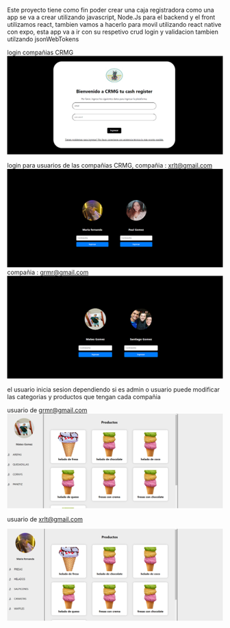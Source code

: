 Este proyecto tiene como fin poder crear una caja registradora como una app se va a crear utilizando javascript, Node.Js para el backend y el front utilizamos react, tambien vamos a hacerlo para movil utilizando react native con expo, esta app va a ir con su respetivo crud login y validacion tambien utilzando jsonWebTokens


login compañias CRMG
![alt text](image.png)

login para usuarios de las compañias CRMG,
compañia : xrlt@gmail.com
![alt text](image-1.png)
compañia : grmr@gmail.com
![alt text](image-2.png)

el usuario inicia sesion dependiendo si es admin o usuario puede modificar las categorias y productos que tengan cada compañia

usuario de grmr@gmail.com
![alt text](image-3.png)

usuario de xrlt@gmail.com

![alt text](image-4.png)
